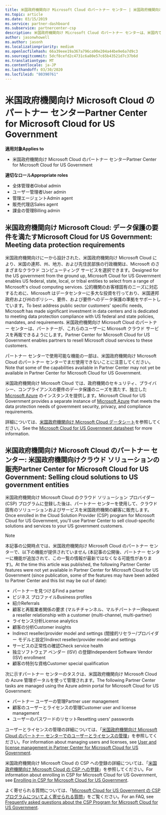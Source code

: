 ```yaml
---
title: 米国政府機関向け Microsoft Cloud のパートナー センター | 米国政府機関向け Microsoft Cloud のパートナー センター
ms.topic: article
ms.date: 03/15/2019
ms.service: partner-dashboard
ms.subservice: partnercenter-csp
description: 米国政府機関向け Microsoft Cloud のパートナー センターは、米国内で政府機関とのビジネスを行う顧客に Microsoft クラウド ソリューションを販売する Microsoft パートナー向けのビジネス ポータルです。
author: jasonwhowell
ms.author: jasonh
ms.localizationpriority: medium
ms.openlocfilehash: 66a39eee19a367a796ca90e204a44be9e6a7d9c3
ms.sourcegitcommit: 5dcf8cefd2c4731c6a80e57c65b43521d7c37b6d
ms.translationtype: MT
ms.contentlocale: ja-JP
ms.lasthandoff: 03/30/2020
ms.locfileid: "80390761"
---
```

# <a name="partner-center-for-microsoft-cloud-for-us-government"></a><span data-ttu-id="acbd3-103">米国政府機関向け Microsoft Cloud のパートナー センター</span><span class="sxs-lookup"><span data-stu-id="acbd3-103">Partner Center for Microsoft Cloud for US Government</span></span>

<span data-ttu-id="acbd3-104">**適用対象**</span><span class="sxs-lookup"><span data-stu-id="acbd3-104">**Applies to**</span></span>

-  <span data-ttu-id="acbd3-105">米国政府機関向け Microsoft Cloud のパートナー センター</span><span class="sxs-lookup"><span data-stu-id="acbd3-105">Partner Center for Microsoft Cloud for US Government</span></span>

<span data-ttu-id="acbd3-106">**適切なロール**</span><span class="sxs-lookup"><span data-stu-id="acbd3-106">**Appropriate roles**</span></span>
-   <span data-ttu-id="acbd3-107">全体管理者</span><span class="sxs-lookup"><span data-stu-id="acbd3-107">Global admin</span></span>
-   <span data-ttu-id="acbd3-108">ユーザー管理者</span><span class="sxs-lookup"><span data-stu-id="acbd3-108">User admin</span></span>
-   <span data-ttu-id="acbd3-109">管理エージェント</span><span class="sxs-lookup"><span data-stu-id="acbd3-109">Admin agent</span></span>
-   <span data-ttu-id="acbd3-110">販売代理店</span><span class="sxs-lookup"><span data-stu-id="acbd3-110">Sales agent</span></span>
-   <span data-ttu-id="acbd3-111">課金の管理</span><span class="sxs-lookup"><span data-stu-id="acbd3-111">Billing admin</span></span>

## <a name="microsoft-cloud-for-us-government-meeting-data-protection-requirements"></a><span data-ttu-id="acbd3-112">米国政府機関向け Microsoft Cloud: データ保護の要件を満たす</span><span class="sxs-lookup"><span data-stu-id="acbd3-112">Microsoft Cloud for US Government: Meeting data protection requirements</span></span> 

<span data-ttu-id="acbd3-113">米国政府機関向けに一から設計された、米国政府機関向け Microsoft Cloud により、米国の連邦、州、地方、および先住民部族の行政機関は、Microsoft のさまざまなクラウド コンピューティング サービスを選択できます。</span><span class="sxs-lookup"><span data-stu-id="acbd3-113">Designed for the US government from the ground up, Microsoft Cloud for US Government enables US federal, state, local, or tribal entities to select from a range of Microsoft's cloud computing services.</span></span> <span data-ttu-id="acbd3-114">公的機関のお客様固有のニーズに対応するために、Microsoft はデータセンターに多大な投資を行っており、米国連邦政府および州のポリシー、要件、および要件へのデータ保護の準拠をサポートしています。</span><span class="sxs-lookup"><span data-stu-id="acbd3-114">To best address public sector customers' specific needs, Microsoft has made significant investment in data centers and is dedicated to meeting data protection compliance with US federal and state policies, mandates, and requirements.</span></span> <span data-ttu-id="acbd3-115">米国政府機関向け Microsoft Cloud のパートナー センターは、パートナーが、これらのユーザーに Microsoft クラウド サービスを再販できるようにします。</span><span class="sxs-lookup"><span data-stu-id="acbd3-115">Partner Center for Microsoft Cloud for US Government enables partners to resell Microsoft cloud services to these customers.</span></span>

<span data-ttu-id="acbd3-116">パートナー センターで使用可能な機能の一部は、米国政府機関向け Microsoft Cloud のパートナー センターでまだ使用できないことに注意してください。</span><span class="sxs-lookup"><span data-stu-id="acbd3-116">Note that some of the capabilities available in Partner Center may not yet be available in Partner Center for Microsoft Cloud for US Government.</span></span>

<span data-ttu-id="acbd3-117">米国政府機関向け Microsoft Cloud では、政府機関のセキュリティ、プライバシー、コンプライアンスの要件のデータ保護のニーズを満たす、独立した [Microsoft Azure](https://azure.microsoft.com/overview/clouds/government/) のインスタンスを提供します。</span><span class="sxs-lookup"><span data-stu-id="acbd3-117">Microsoft Cloud for US Government provides a separate instance of [Microsoft Azure](https://azure.microsoft.com/overview/clouds/government/) that meets the data protection needs of government security, privacy, and compliance requirements.</span></span> 

<span data-ttu-id="acbd3-118">詳細については、[米国政府機関向け Microsoft Cloud データシート](https://download.microsoft.com/download/C/9/C/C9CA3002-DFC4-4ADA-841F-DF42AEC042FB/Microsoft_Azure_Government_Datasheet_EN_US.PDF)を参照してください。</span><span class="sxs-lookup"><span data-stu-id="acbd3-118">See the [Microsoft Cloud for US Government datasheet](https://download.microsoft.com/download/C/9/C/C9CA3002-DFC4-4ADA-841F-DF42AEC042FB/Microsoft_Azure_Government_Datasheet_EN_US.PDF) for more information.</span></span>

## <a name="partner-center-for-microsoft-cloud-for-us-government-selling-cloud-solutions-to-us-government-entities"></a><span data-ttu-id="acbd3-119">米国政府機関向け Microsoft Cloud のパートナー センター: 米国政府機関向けクラウド ソリューションの販売</span><span class="sxs-lookup"><span data-stu-id="acbd3-119">Partner Center for Microsoft Cloud for US Government: Selling cloud solutions to US government entities</span></span>

<span data-ttu-id="acbd3-120">米国政府機関向け Microsoft Cloud のクラウド ソリューション プロバイダー (CSP) プログラムに登録した後は、パートナー センターを使用して、クラウド固有のソリューションおよびサービスを米国政府機関の顧客に販売します。</span><span class="sxs-lookup"><span data-stu-id="acbd3-120">Once enrolled in the Cloud Solution Provider (CSP) program for Microsoft Cloud for US Government, you'll use Partner Center to sell cloud-specific solutions and services to your US government customers.</span></span> 

> [!NOTE]  
> <span data-ttu-id="acbd3-121">本記事の公開時点では、米国政府機関向け Microsoft Cloud のパートナー センターで、以下の機能が提供されていません (本記事の公開後、パートナー センターに機能が追加されて、この一覧の情報が最新ではなくなる可能性があります)。</span><span class="sxs-lookup"><span data-stu-id="acbd3-121">At the time this article was published, the following Partner Center features were not yet available in Partner Center for Microsoft Cloud for US Government (since publication, some of the features may have been added to Partner Center and this list may be out of date):</span></span>

- <span data-ttu-id="acbd3-122">パートナーを見つける</span><span class="sxs-lookup"><span data-stu-id="acbd3-122">Find a partner</span></span>
- <span data-ttu-id="acbd3-123">ビジネス プロファイル</span><span class="sxs-lookup"><span data-stu-id="acbd3-123">Business profiles</span></span>
- <span data-ttu-id="acbd3-124">紹介</span><span class="sxs-lookup"><span data-stu-id="acbd3-124">Referrals</span></span>
- <span data-ttu-id="acbd3-125">顧客と再販業者関係の要求 (マルチチャンネル、マルチパートナー)</span><span class="sxs-lookup"><span data-stu-id="acbd3-125">Request a reseller relationship with a customer (multi-channel, multi-partner)</span></span>
- <span data-ttu-id="acbd3-126">ライセンス分析</span><span class="sxs-lookup"><span data-stu-id="acbd3-126">License analytics</span></span>
- <span data-ttu-id="acbd3-127">顧客の分析</span><span class="sxs-lookup"><span data-stu-id="acbd3-127">Customer insights</span></span>
- <span data-ttu-id="acbd3-128">Indirect reseller/provider model and settings (間接的リセラー/プロバイダー モデルと設定)</span><span class="sxs-lookup"><span data-stu-id="acbd3-128">Indirect reseller/provider model and settings</span></span>
- <span data-ttu-id="acbd3-129">サービスの正常性の確認</span><span class="sxs-lookup"><span data-stu-id="acbd3-129">Check service health</span></span>
- <span data-ttu-id="acbd3-130">独立ソフトウェア ベンダー (ISV) の登録</span><span class="sxs-lookup"><span data-stu-id="acbd3-130">Independent Software Vendor (ISV) enrollment</span></span>
- <span data-ttu-id="acbd3-131">顧客の特別な資格</span><span class="sxs-lookup"><span data-stu-id="acbd3-131">Customer special qualification</span></span>

<span data-ttu-id="acbd3-132">次に示すパートナー センターのタスクは、米国政府機関向け Microsoft Cloud の Azure 管理ポータルを使って管理されます。</span><span class="sxs-lookup"><span data-stu-id="acbd3-132">The following Partner Center tasks are managed using the Azure admin portal for Microsoft Cloud for US Government:</span></span> 

-   <span data-ttu-id="acbd3-133">パートナー ユーザーの管理</span><span class="sxs-lookup"><span data-stu-id="acbd3-133">Partner user management</span></span>
-   <span data-ttu-id="acbd3-134">顧客のユーザーとライセンスの管理</span><span class="sxs-lookup"><span data-stu-id="acbd3-134">Customer user and license management</span></span>
-   <span data-ttu-id="acbd3-135">ユーザーのパスワードのリセット</span><span class="sxs-lookup"><span data-stu-id="acbd3-135">Resetting users' passwords</span></span>

<span data-ttu-id="acbd3-136">ユーザーとライセンスの管理の詳細については、「[米国政府機関向け Microsoft Cloud のパートナー センターでのユーザーとライセンスの管理](user-management-in-partner-center-for-microsoft-us-govt-cloud.md)」を参照してください。</span><span class="sxs-lookup"><span data-stu-id="acbd3-136">For information about managing users and licenses, see [User and license management in Partner Center for Microsoft Cloud for US Government](user-management-in-partner-center-for-microsoft-us-govt-cloud.md).</span></span>

<span data-ttu-id="acbd3-137">米国政府機関向け Microsoft Cloud の CSP への登録の詳細については、「[米国政府機関向け Microsoft Cloud の CSP への登録](enroll-in-csp-for-microsoft-us-govt-cloud.md)」を参照してください。</span><span class="sxs-lookup"><span data-stu-id="acbd3-137">For information about enrolling in CSP for Microsoft Cloud for US Government, see [Enrolling in CSP for Microsoft Cloud for US Government](enroll-in-csp-for-microsoft-us-govt-cloud.md).</span></span>

<span data-ttu-id="acbd3-138">よく寄せられる質問については、「[Microsoft Cloud for US Government の CSP プログラムについてよく寄せられる質問](faq-for-us-govt-cloud.md)」をご覧ください。</span><span class="sxs-lookup"><span data-stu-id="acbd3-138">For an FAQ, see [Frequently asked questions about the CSP Program for Microsoft Cloud for US Government](faq-for-us-govt-cloud.md).</span></span>
